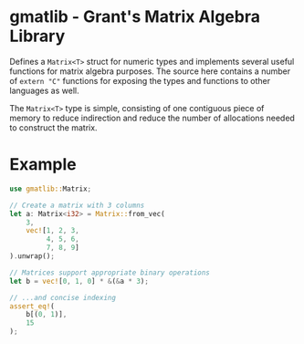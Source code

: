 # gmatlib - Grant's Matrix Algebra Library

Defines a `Matrix<T>` struct for numeric types and implements several useful functions for matrix algebra purposes.
The source here contains a number of `extern "C"` functions for exposing the types and functions to other languages
as well.

The `Matrix<T>` type is simple, consisting of one contiguous piece of memory to reduce indirection and reduce
the number of allocations needed to construct the matrix.


# Example
```rust
use gmatlib::Matrix;

// Create a matrix with 3 columns
let a: Matrix<i32> = Matrix::from_vec(
    3, 
    vec![1, 2, 3,
         4, 5, 6,
         7, 8, 9]
).unwrap();

// Matrices support appropriate binary operations
let b = vec![0, 1, 0] * &(&a * 3);

// ...and concise indexing 
assert_eq!(
    b[(0, 1)],
    15
);
```
